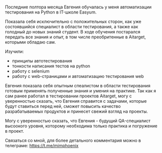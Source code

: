 Последние полтора месяца Евгения обучалась у меня автоматизации тестирования на Python в IT-школе Easyum. 

Показала себя исключительно с положительных сторон, как уже состоявшийся специалист в области тестирования, а также как голодный до новых знаний студент.
В ходе обучения постарался передать все знания и опыт, в том числе преобритенные в Aitarget, которыми обладаю сам. 

Изучили: 
 - принципы автотестирования
 - тонкости написания тестов на python
 - работу с selenium
 - работу с web-страницами и автоматизацию тестирования web

Евгения показала себя опытным спеалистом в области тестирования готовым применять полученные знания и умения на практике. 
Так как я сам ранее работал в тестировании проектов Aitarget, могу с уверенностью сказать, что Евгения справится с задачами, которые будут ставиться перед ней, 
сможет повысить качество разрабатываемых продуктов и принесет свежий взгляд на проекты. 

Могу с уверенностью сказать, что Евгения - будущий QA-специалист высоокого уровня, которому необходима только практика и погружение в проект.

Связаться со мной, для более детального комментария можно в телеграме: https://t.me/mimphoenix 
